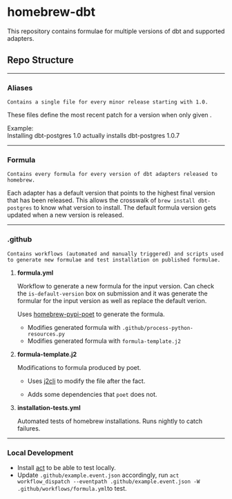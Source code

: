 # homebrew-dbt

This repository contains formulae for multiple versions of dbt and supported adapters.

## Repo Structure

---

### Aliases

    Contains a single file for every minor release starting with 1.0.

These files define the most recent patch for a version when only given <major>.<minor>

Example:  
    Installing dbt-postgres 1.0 actually installs dbt-postgres 1.0.7

---

### Formula
    Contains every formula for every version of dbt adapters released to homebrew.

Each adapter has a default version that points to the highest final version that has been released.  This allows the crosswalk of `brew install dbt-postgres` to know what version to install.  The default formula version gets updated when a new version is released.

---

### .github
    Contains workflows (automated and manually triggered) and scripts used to generate new formulae and test installation on published formulae.

1. **formula.yml**
    
    Workflow to generate a new formula for the input version.  Can check the `is-default-version` box on submission and it was generate the formular for the input version as well as replace the default verion.

    Uses [homebrew-pypi-poet](https://github.com/tdsmith/homebrew-pypi-poet) to generate the formula.
    - Modifies generated formula with  `.github/process-python-resources.py`
    - Modifies generated formula with  `formula-template.j2`

2.  **formula-template.j2**

    Modifications to formula produced by poet.
    
    - Uses [j2cli](https://pypi.org/project/j2cli/) to modify the file after the fact.

    - Adds some dependencies that `poet` does not.

3.  **installation-tests.yml**
    
    Automated tests of homebrew installations.  Runs nightly to catch failures.

---

### Local Development

- Install [act](https://github.com/nektos/act) to be able to test locally.
- Update `.github/example.event.json` accordingly, run `act workflow_dispatch --eventpath .github/example.event.json -W .github/workflows/formula.yml`to test.
